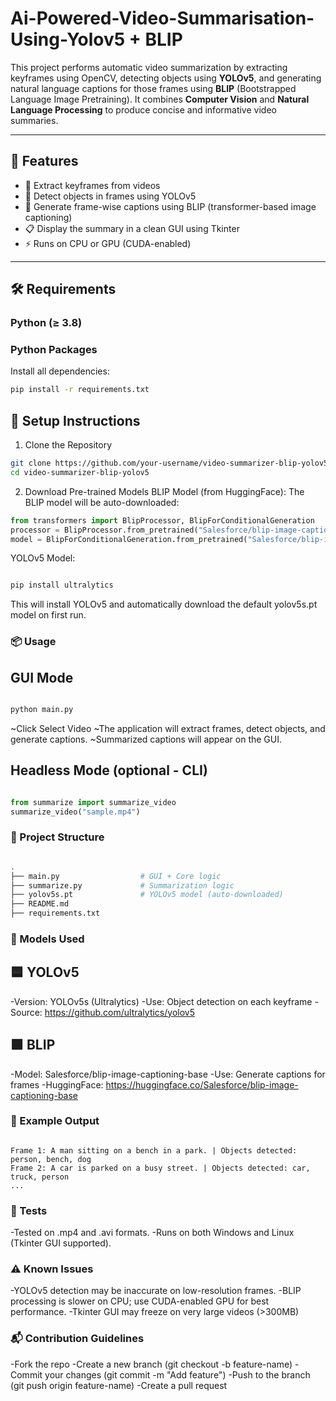 # Ai-Powered-Video-Summarisation-Using-Yolov5 + BLIP

This project performs automatic video summarization by extracting keyframes using OpenCV, detecting objects using **YOLOv5**, and generating natural language captions for those frames using **BLIP** (Bootstrapped Language Image Pretraining). It combines **Computer Vision** and **Natural Language Processing** to produce concise and informative video summaries.

---

## 📌 Features

- 🎥 Extract keyframes from videos
- 🧩 Detect objects in frames using YOLOv5
- 🧠 Generate frame-wise captions using BLIP (transformer-based image captioning)
- 📋 Display the summary in a clean GUI using Tkinter
- ⚡ Runs on CPU or GPU (CUDA-enabled)

---

## 🛠 Requirements

### Python (≥ 3.8)

### Python Packages
Install all dependencies:
```bash
pip install -r requirements.txt
```

## 🚀 Setup Instructions
1. Clone the Repository
```bash
git clone https://github.com/your-username/video-summarizer-blip-yolov5.git
cd video-summarizer-blip-yolov5
```
2. Download Pre-trained Models
BLIP Model (from HuggingFace):
The BLIP model will be auto-downloaded:

```python
from transformers import BlipProcessor, BlipForConditionalGeneration
processor = BlipProcessor.from_pretrained("Salesforce/blip-image-captioning-base")
model = BlipForConditionalGeneration.from_pretrained("Salesforce/blip-image-captioning-base"
```

YOLOv5 Model:
```bash

pip install ultralytics
```
This will install YOLOv5 and automatically download the default yolov5s.pt model on first run.

### 📦 Usage
## GUI Mode
```bash

python main.py
```
~Click Select Video
~The application will extract frames, detect objects, and generate captions.
~Summarized captions will appear on the GUI.

## Headless Mode (optional - CLI)
```python

from summarize import summarize_video
summarize_video("sample.mp4")
```

### 📁 Project Structure
```bash

.
├── main.py                  # GUI + Core logic
├── summarize.py             # Summarization logic
├── yolov5s.pt               # YOLOv5 model (auto-downloaded)
├── README.md
├── requirements.txt
```

### 🧠 Models Used
## 🟦 YOLOv5
-Version: YOLOv5s (Ultralytics)
-Use: Object detection on each keyframe
-Source: https://github.com/ultralytics/yolov5

## 🟩 BLIP
-Model: Salesforce/blip-image-captioning-base
-Use: Generate captions for frames
-HuggingFace: https://huggingface.co/Salesforce/blip-image-captioning-base

### 📸 Example Output
```less

Frame 1: A man sitting on a bench in a park. | Objects detected: person, bench, dog  
Frame 2: A car is parked on a busy street. | Objects detected: car, truck, person  
...
```
### 🧪 Tests

-Tested on .mp4 and .avi formats.
-Runs on both Windows and Linux (Tkinter GUI supported).

### ⚠️ Known Issues

-YOLOv5 detection may be inaccurate on low-resolution frames.
-BLIP processing is slower on CPU; use CUDA-enabled GPU for best performance.
-Tkinter GUI may freeze on very large videos (>300MB)

### 📬 Contribution Guidelines

-Fork the repo
-Create a new branch (git checkout -b feature-name)
-Commit your changes (git commit -m "Add feature")
-Push to the branch (git push origin feature-name)
-Create a pull request
